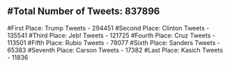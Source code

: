 #Total Number of Tweets: 837896 
---
#First Place: Trump Tweets - 294451
#Second Place: Clinton Tweets - 135541
#Third Place: Jeb! Tweets - 121725
#Fourth Place: Cruz Tweets - 113501
#Fifth Place: Rubio Tweets - 78077
#Sixth Place: Sanders Tweets - 65383
#Seventh Place: Carson Tweets - 17382
#Last Place: Kasich Tweets - 11836

